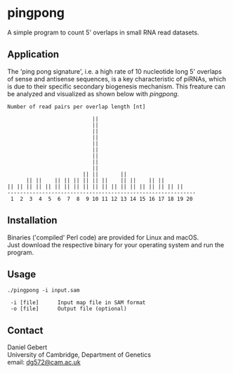 # pingpong

A simple program to count 5' overlaps in small RNA read datasets.

## Application

The 'ping pong signature', i.e. a high rate of 10 nucleotide long 5' overlaps of 
sense and antisense sequences, is a key characteristic of piRNAs, which is due to 
their specific secondary biogenesis mechanism. This freature can be analyzed and 
visualized as shown below with *pingpong*.

```
Number of read pairs per overlap length [nt]

                           || 
                           || 
                           || 
                           || 
                           || 
                           || 
                           ||  
                           ||  
                           ||  
                        || ||       ||
      || ||    || || || || || ||    || ||    || ||         
|| || || || || || || || || || || || || || || || || || ||   
------------------------------------------------------------
 1  2  3  4  5  6  7  8  9 10 11 12 13 14 15 16 17 18 19 20
```

## Installation

Binaries ('compiled' Perl code) are provided for Linux and macOS.<br />
Just download the respective binary for your operating system and run the program.

## Usage

```
./pingpong -i input.sam

 -i [file]      Input map file in SAM format
 -o [file]      Output file (optional)
```
 
 ## Contact
 Daniel Gebert<br />
 University of Cambridge, Department of Genetics<br />
 email: dg572@cam.ac.uk
